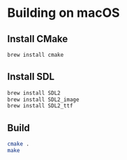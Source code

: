 # Building on macOS

## Install CMake

```bash
brew install cmake
```

## Install SDL

```bash
brew install SDL2
brew install SDL2_image
brew install SDL2_ttf
```

## Build

```bash
cmake .
make
```
